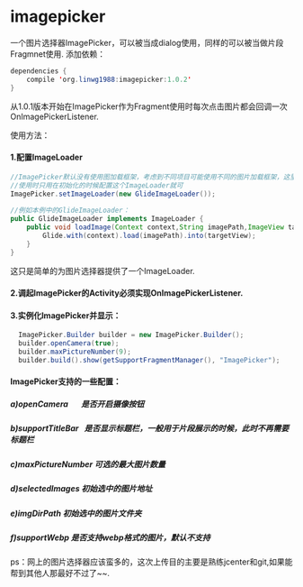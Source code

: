 # imagepicker

一个图片选择器ImagePicker，可以被当成dialog使用，同样的可以被当做片段Fragmnet使用.
添加依赖：
~~~Java
dependencies {
    compile 'org.linwg1988:imagepicker:1.0.2'
}
~~~
从1.0.1版本开始在ImagePicker作为Fragment使用时每次点击图片都会回调一次OnImagePickerListener.

使用方法：

#### 1.配置ImageLoader
~~~Java
//ImagePicker默认没有使用图加载框架，考虑到不同项目可能使用不同的图片加载框架，这里讲图片的加载过程分离出来，
//使用时只用在初始化的时候配置这个ImageLoader就可
ImagePicker.setImageLoader(new GlideImageLoader());
    
//例如本例中的GlideImageLoader：
public GlideImageLoader implements ImageLoader {
    public void loadImage(Context context,String imagePath,ImageView targetView){
        Glide.with(context).load(imagePath).into(targetView);
    }
}
~~~
这只是简单的为图片选择器提供了一个ImageLoader.

#### 2.调起ImagePicker的Activity必须实现OnImagePickerListener.
#### 3.实例化ImagePicker并显示：
~~~Java
  ImagePicker.Builder builder = new ImagePicker.Builder();
  builder.openCamera(true);
  builder.maxPictureNumber(9);
  builder.build().show(getSupportFragmentManager(), "ImagePicker");
~~~
#### ImagePicker支持的一些配置：</br>
##### a)openCamera        是否开启摄像按钮</br>
##### b)supportTitleBar   是否显示标题栏，一般用于片段展示的时候，此时不再需要标题栏</br>
##### c)maxPictureNumber  可选的最大图片数量</br>
##### d)selectedImages    初始选中的图片地址</br>
##### e)imgDirPath        初始选中的图片文件夹</br>
##### f)supportWebp       是否支持webp格式的图片，默认不支持</br>

ps：网上的图片选择器应该蛮多的，这次上传目的主要是熟练jcenter和git,如果能帮到其他人那最好不过了~~.

